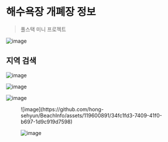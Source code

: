 # 해수욕장 개폐장 정보
> 풀스택 미니 프로젝트

![image](https://github.com/hong-sehyun/BeachInfo/assets/119600891/8a2c3571-62b4-412d-8eaf-20993a48faac)



## 지역 검색
![image](https://github.com/hong-sehyun/BeachInfo/assets/119600891/af7fefa8-009b-4ef0-91b8-77101568f9e2)

![image](https://github.com/hong-sehyun/BeachInfo/assets/119600891/37ff7abf-e5b4-4db5-b869-617105f7b49d)

![image](https://github.com/hong-sehyun/BeachInfo/assets/119600891/0bc85ba2-80f7-4def-97b4-9ba2434aa463)

<figure class="half">
![image](https://github.com/hong-sehyun/BeachInfo/assets/119600891/34fc1fd3-7409-41f0-b697-1d9c919d7598)

![image](https://github.com/hong-sehyun/BeachInfo/assets/119600891/025091f3-d318-4d04-bbd0-656f36ddf2d6)
</figure>
